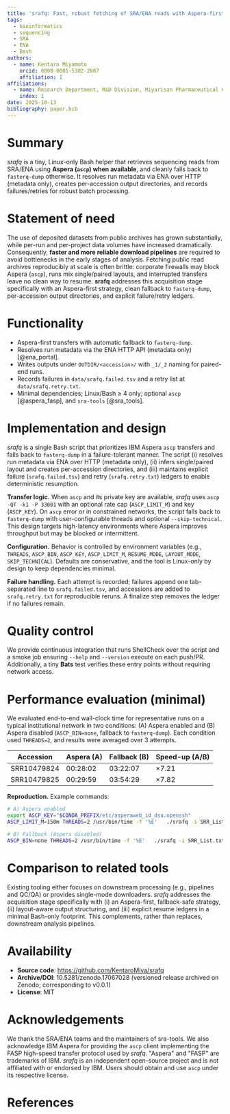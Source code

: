 ```yaml
---
title: 'srafq: Fast, robust fetching of SRA/ENA reads with Aspera-first fallback'
tags:
  - bioinformatics
  - sequencing
  - SRA
  - ENA
  - Bash
authors:
  - name: Kentaro Miyamoto
    orcid: 0000-0001-5302-2607
    affiliation: 1
affiliations:
  - name: Research Department, R&D Division, Miyarisan Pharmaceutical Co., Ltd., Saitama, Japan
    index: 1
date: 2025-10-13
bibliography: paper.bib
---
```


# Summary
*srafq* is a tiny, Linux-only Bash helper that retrieves sequencing reads from
SRA/ENA using **Aspera (`ascp`) when available**, and cleanly falls back to
`fasterq-dump` otherwise. It resolves run metadata via ENA over HTTP (metadata only),
creates per-accession output directories, and records failures/retries for robust
batch processing.

# Statement of need
The use of deposited datasets from public archives has grown substantially, while
per-run and per-project data volumes have increased dramatically. Consequently,
**faster and more reliable download pipelines** are required to avoid bottlenecks
in the early stages of analysis. Fetching public read archives reproducibly at scale
is often brittle: corporate firewalls may block Aspera (`ascp`), runs mix single/paired
layouts, and interrupted transfers leave no clean way to resume. **srafq** addresses
this acquisition stage specifically with an Aspera-first strategy, clean fallback to
`fasterq-dump`, per-accession output directories, and explicit failure/retry ledgers.

# Functionality
- Aspera-first transfers with automatic fallback to `fasterq-dump`.
- Resolves run metadata via the ENA HTTP API (metadata only) [@ena_portal].
- Writes outputs under `OUTDIR/<accession>/` with `_1/_2` naming for paired-end runs.
- Records failures in `data/srafq.failed.tsv` and a retry list at `data/srafq.retry.txt`.
- Minimal dependencies; Linux/Bash ≥ 4 only; optional `ascp` [@aspera_fasp], and `sra-tools` [@sra_tools].

# Implementation and design
*srafq* is a single Bash script that prioritizes IBM Aspera `ascp` transfers and falls
back to `fasterq-dump` in a failure-tolerant manner. The script (i) resolves run metadata
via ENA over HTTP (metadata only), (ii) infers single/paired layout and creates
per-accession directories, and (iii) maintains explicit failure (`srafq.failed.tsv`)
and retry (`srafq.retry.txt`) ledgers to enable deterministic resumption.

**Transfer logic.** When `ascp` and its private key are available, *srafq* uses
`ascp -QT -k1 -P 33001` with an optional rate cap (`ASCP_LIMIT_M`) and key (`ASCP_KEY`).
On `ascp` error or in constrained networks, the script falls back to `fasterq-dump` with
user-configurable threads and optional `--skip-technical`. This design targets
high-latency environments where Aspera improves throughput but may be blocked
or intermittent.

**Configuration.** Behavior is controlled by environment variables (e.g., `THREADS`,
`ASCP_BIN`, `ASCP_KEY`, `ASCP_LIMIT_M`, `RESUME_MODE`, `LAYOUT_MODE`, `SKIP_TECHNICAL`).
Defaults are conservative, and the tool is Linux-only by design to keep dependencies minimal.

**Failure handling.** Each attempt is recorded; failures append one tab-separated line to
`srafq.failed.tsv`, and accessions are added to `srafq.retry.txt` for reproducible reruns.
A finalize step removes the ledger if no failures remain.

# Quality control
We provide continuous integration that runs ShellCheck over the script and a
smoke job ensuring `--help` and `--version` execute on each push/PR.
Additionally, a tiny **Bats** test verifies these entry points without requiring
network access.

# Performance evaluation (minimal)
We evaluated end-to-end wall-clock time for representative runs on a typical institutional
network in two conditions: (A) Aspera enabled and (B) Aspera disabled (`ASCP_BIN=none`,
fallback to `fasterq-dump`). Each condition used `THREADS=2`, and results were averaged
over 3 attempts.

| Accession     | Aspera (A) | Fallback (B) | Speed-up (A/B) |
|---------------|------------|--------------|----------------|
| SRR10479824   | 00:28:02   | 03:22:07     | ×7.21          |
| SRR10479825   | 00:29:59   | 03:54:29     | ×7.82          |

**Reproduction.** Example commands:
```bash
# A) Aspera enabled
export ASCP_KEY="$CONDA_PREFIX/etc/asperaweb_id_dsa.openssh"
ASCP_LIMIT_M=150m THREADS=2 /usr/bin/time -f '%E'   ./srafq -i SRR_List.txt -o data_ascp

# B) Fallback (Aspera disabled)
ASCP_BIN=none THREADS=2 /usr/bin/time -f '%E'   ./srafq -i SRR_List.txt -o data_fqdump
```

# Comparison to related tools
Existing tooling either focuses on downstream processing (e.g., pipelines and QC/QA)
or provides single-mode downloaders. *srafq* addresses the acquisition stage
specifically with (i) an Aspera-first, fallback-safe strategy, (ii) layout-aware
output structuring, and (iii) explicit resume ledgers in a minimal Bash-only footprint.
This complements, rather than replaces, downstream analysis pipelines.

# Availability
- **Source code**: https://github.com/KentaroMiya/srafq
- **Archive/DOI**: 10.5281/zenodo.17067028 (versioned release archived on Zenodo; corresponding to v0.0.1)
- **License**: MIT

# Acknowledgements
We thank the SRA/ENA teams and the maintainers of sra-tools. We also acknowledge
IBM Aspera for providing the `ascp` client implementing the FASP high-speed transfer
protocol used by *srafq*. "Aspera" and "FASP" are trademarks of IBM. *srafq* is an
independent open-source project and is not affiliated with or endorsed by IBM.
Users should obtain and use `ascp` under its respective license.

# References
